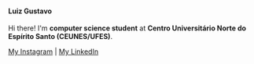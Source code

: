 #### Luiz Gustavo

Hi there! I'm **computer science student** at **Centro Universitário Norte do Espírito Santo (CEUNES/UFES)**.

[My Instagram](https://www.instagram.com/luizgfalqueto/) | [My LinkedIn](https://www.linkedin.com/in/luizgfalqueto)

